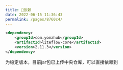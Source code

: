 ```yaml
---
title: 🧬依赖
date: 2022-06-15 11:36:43
permalink: /pages/8760c4/
---
```


```xml
<dependency>
	<groupId>com.yomahub</groupId>
    <artifactId>liteflow-core</artifactId>
	<version>2.11.3</version>
</dependency>
```
为稳定版本，目前jar包已上传中央仓库，可以直接依赖到